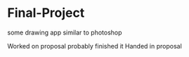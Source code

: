 # Final-Project
some drawing app similar to photoshop

Worked on proposal probably finished it
Handed in proposal